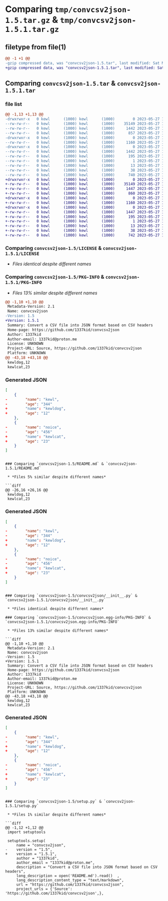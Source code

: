 # Comparing `tmp/convcsv2json-1.5.tar.gz` & `tmp/convcsv2json-1.5.1.tar.gz`

## filetype from file(1)

```diff
@@ -1 +1 @@
-gzip compressed data, was "convcsv2json-1.5.tar", last modified: Sat May 27 10:30:17 2023, max compression
+gzip compressed data, was "convcsv2json-1.5.1.tar", last modified: Sat May 27 10:35:38 2023, max compression
```

## Comparing `convcsv2json-1.5.tar` & `convcsv2json-1.5.1.tar`

### file list

```diff
@@ -1,13 +1,13 @@
-drwxrwxr-x   0 kewl      (1000) kewl      (1000)        0 2023-05-27 10:30:17.051752 convcsv2json-1.5/
--rw-rw-r--   0 kewl      (1000) kewl      (1000)    35149 2023-05-27 10:20:35.000000 convcsv2json-1.5/LICENSE
--rw-rw-r--   0 kewl      (1000) kewl      (1000)     1442 2023-05-27 10:30:17.051752 convcsv2json-1.5/PKG-INFO
--rw-rw-r--   0 kewl      (1000) kewl      (1000)      857 2023-05-27 10:20:35.000000 convcsv2json-1.5/README.md
-drwxrwxr-x   0 kewl      (1000) kewl      (1000)        0 2023-05-27 10:30:17.051752 convcsv2json-1.5/convcsv2json/
--rw-rw-r--   0 kewl      (1000) kewl      (1000)     1160 2023-05-27 10:20:35.000000 convcsv2json-1.5/convcsv2json/__init__.py
-drwxrwxr-x   0 kewl      (1000) kewl      (1000)        0 2023-05-27 10:30:17.051752 convcsv2json-1.5/convcsv2json.egg-info/
--rw-rw-r--   0 kewl      (1000) kewl      (1000)     1442 2023-05-27 10:30:17.000000 convcsv2json-1.5/convcsv2json.egg-info/PKG-INFO
--rw-rw-r--   0 kewl      (1000) kewl      (1000)      195 2023-05-27 10:30:17.000000 convcsv2json-1.5/convcsv2json.egg-info/SOURCES.txt
--rw-rw-r--   0 kewl      (1000) kewl      (1000)        1 2023-05-27 10:30:17.000000 convcsv2json-1.5/convcsv2json.egg-info/dependency_links.txt
--rw-rw-r--   0 kewl      (1000) kewl      (1000)       13 2023-05-27 10:30:17.000000 convcsv2json-1.5/convcsv2json.egg-info/top_level.txt
--rw-rw-r--   0 kewl      (1000) kewl      (1000)       38 2023-05-27 10:30:17.051752 convcsv2json-1.5/setup.cfg
--rw-rw-r--   0 kewl      (1000) kewl      (1000)      740 2023-05-27 10:23:24.000000 convcsv2json-1.5/setup.py
+drwxrwxr-x   0 kewl      (1000) kewl      (1000)        0 2023-05-27 10:35:38.566383 convcsv2json-1.5.1/
+-rw-rw-r--   0 kewl      (1000) kewl      (1000)    35149 2023-05-27 10:20:35.000000 convcsv2json-1.5.1/LICENSE
+-rw-rw-r--   0 kewl      (1000) kewl      (1000)     1447 2023-05-27 10:35:38.566383 convcsv2json-1.5.1/PKG-INFO
+-rw-rw-r--   0 kewl      (1000) kewl      (1000)      860 2023-05-27 10:34:31.000000 convcsv2json-1.5.1/README.md
+drwxrwxr-x   0 kewl      (1000) kewl      (1000)        0 2023-05-27 10:35:38.566383 convcsv2json-1.5.1/convcsv2json/
+-rw-rw-r--   0 kewl      (1000) kewl      (1000)     1160 2023-05-27 10:20:35.000000 convcsv2json-1.5.1/convcsv2json/__init__.py
+drwxrwxr-x   0 kewl      (1000) kewl      (1000)        0 2023-05-27 10:35:38.566383 convcsv2json-1.5.1/convcsv2json.egg-info/
+-rw-rw-r--   0 kewl      (1000) kewl      (1000)     1447 2023-05-27 10:35:38.000000 convcsv2json-1.5.1/convcsv2json.egg-info/PKG-INFO
+-rw-rw-r--   0 kewl      (1000) kewl      (1000)      195 2023-05-27 10:35:38.000000 convcsv2json-1.5.1/convcsv2json.egg-info/SOURCES.txt
+-rw-rw-r--   0 kewl      (1000) kewl      (1000)        1 2023-05-27 10:35:38.000000 convcsv2json-1.5.1/convcsv2json.egg-info/dependency_links.txt
+-rw-rw-r--   0 kewl      (1000) kewl      (1000)       13 2023-05-27 10:35:38.000000 convcsv2json-1.5.1/convcsv2json.egg-info/top_level.txt
+-rw-rw-r--   0 kewl      (1000) kewl      (1000)       38 2023-05-27 10:35:38.566383 convcsv2json-1.5.1/setup.cfg
+-rw-rw-r--   0 kewl      (1000) kewl      (1000)      742 2023-05-27 10:35:29.000000 convcsv2json-1.5.1/setup.py
```

### Comparing `convcsv2json-1.5/LICENSE` & `convcsv2json-1.5.1/LICENSE`

 * *Files identical despite different names*

### Comparing `convcsv2json-1.5/PKG-INFO` & `convcsv2json-1.5.1/PKG-INFO`

 * *Files 13% similar despite different names*

```diff
@@ -1,10 +1,10 @@
 Metadata-Version: 2.1
 Name: convcsv2json
-Version: 1.5
+Version: 1.5.1
 Summary: Convert a CSV file into JSON format based on CSV headers
 Home-page: https://github.com/1337kid/convcsv2json
 Author: 1337kid
 Author-email: 1337kid@proton.me
 License: UNKNOWN
 Project-URL: Source, https://github.com/1337kid/convcsv2json
 Platform: UNKNOWN
@@ -43,18 +43,18 @@
 kewldog,12
 kewlcat,23
 ```
 ### Generated JSON
 ```json
 [
     {
-        "name": "kewl",
-        "age": "344"
+        "name": "kewldog",
+        "age": "12"
     },
     {
-        "name": "noice",
-        "age": "456"
+        "name": "kewlcat",
+        "age": "23"
     }
 ]
 ```
```

### Comparing `convcsv2json-1.5/README.md` & `convcsv2json-1.5.1/README.md`

 * *Files 5% similar despite different names*

```diff
@@ -26,16 +26,16 @@
 kewldog,12
 kewlcat,23
 ```
 ### Generated JSON
 ```json
 [
     {
-        "name": "kewl",
-        "age": "344"
+        "name": "kewldog",
+        "age": "12"
     },
     {
-        "name": "noice",
-        "age": "456"
+        "name": "kewlcat",
+        "age": "23"
     }
 ]
 ```
```

### Comparing `convcsv2json-1.5/convcsv2json/__init__.py` & `convcsv2json-1.5.1/convcsv2json/__init__.py`

 * *Files identical despite different names*

### Comparing `convcsv2json-1.5/convcsv2json.egg-info/PKG-INFO` & `convcsv2json-1.5.1/convcsv2json.egg-info/PKG-INFO`

 * *Files 13% similar despite different names*

```diff
@@ -1,10 +1,10 @@
 Metadata-Version: 2.1
 Name: convcsv2json
-Version: 1.5
+Version: 1.5.1
 Summary: Convert a CSV file into JSON format based on CSV headers
 Home-page: https://github.com/1337kid/convcsv2json
 Author: 1337kid
 Author-email: 1337kid@proton.me
 License: UNKNOWN
 Project-URL: Source, https://github.com/1337kid/convcsv2json
 Platform: UNKNOWN
@@ -43,18 +43,18 @@
 kewldog,12
 kewlcat,23
 ```
 ### Generated JSON
 ```json
 [
     {
-        "name": "kewl",
-        "age": "344"
+        "name": "kewldog",
+        "age": "12"
     },
     {
-        "name": "noice",
-        "age": "456"
+        "name": "kewlcat",
+        "age": "23"
     }
 ]
 ```
```

### Comparing `convcsv2json-1.5/setup.py` & `convcsv2json-1.5.1/setup.py`

 * *Files 1% similar despite different names*

```diff
@@ -1,12 +1,12 @@
 import setuptools
 
 setuptools.setup(
     name = "convcsv2json",
-    version = "1.5",
+    version = "1.5.1",
     author = "1337kid",
     author_email = "1337kid@proton.me",
     description = "Convert a CSV file into JSON format based on CSV headers",
     long_description = open('README.md').read()  ,
     long_description_content_type = "text/markdown",
     url = "https://github.com/1337kid/convcsv2json",
     project_urls = {'Source': 'https://github.com/1337kid/convcsv2json',},
```

